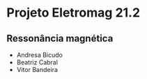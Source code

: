 # Projeto Eletromag 21.2

## Ressonância magnética

- Andresa Bicudo
- Beatriz Cabral
- Vitor Bandeira

